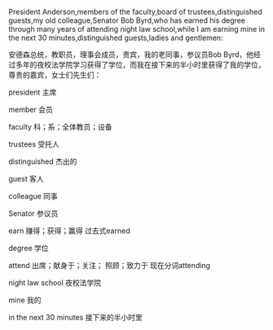 President Anderson,members of the faculty,board of trustees,distinguished guests,my old colleague,Senator Bob Byrd,who has earned his degree through many years of attending night law school,while I am earning mine in the next 30 minutes,distinguished guests,ladies and gentlemen:

安德森总统，教职员，理事会成员，贵宾，我的老同事，参议员Bob Byrd，他经过多年的夜校法学院学习获得了学位，而我在接下来的半小时里获得了我的学位，尊贵的嘉宾，女士们先生们：

president 主席

member 会员

faculty 科；系；全体教员；设备

trustees 受托人

distinguished 杰出的

guest 客人

colleague 同事

Senator 参议员

earn 赚得；获得；赢得  过去式earned  

degree 学位

attend 出席；献身于；关注； 照顾；致力于   现在分词attending

night law school 夜校法学院

mine 我的

in the next 30 minutes 接下来的半小时里



